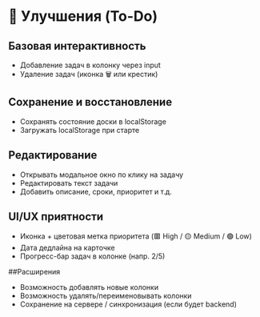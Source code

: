 # 🧩 Улучшения (To-Do)
## Базовая интерактивность
- Добавление задач в колонку через input
- Удаление задач (иконка 🗑 или крестик)

## Сохранение и восстановление
- Сохранять состояние доски в localStorage
- Загружать localStorage при старте

## Редактирование
- Открывать модальное окно по клику на задачу
- Редактировать текст задачи
- Добавить описание, сроки, приоритет и т.д.

## UI/UX приятности
- Иконка + цветовая метка приоритета (🟥 High / 🟡 Medium / 🟢 Low)
- Дата дедлайна на карточке
- Прогресс-бар задач в колонке (напр. 2/5)

##Расширения
- Возможность добавлять новые колонки
- Возможность удалять/переименовывать колонки
- Сохранение на сервере / синхронизация (если будет backend)